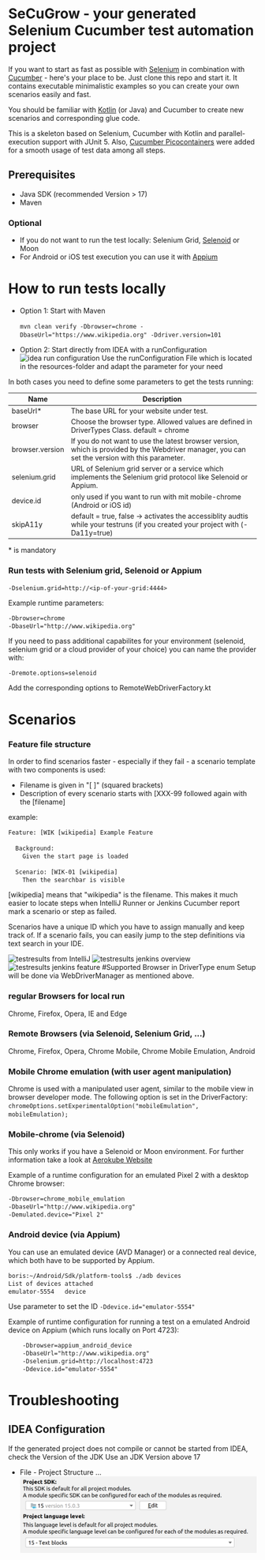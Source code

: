 # SeCuGrow - your generated Selenium Cucumber test automation project

If you want to start as fast as possible with [Selenium](https://github.com/SeleniumHQ/selenium) in combination
with [Cucumber](https://github.com/cucumber/cucumber) - here's your place to be. Just clone this repo and start it. It
contains executable minimalistic examples so you can create your own scenarios easily and fast.

You should be familiar with [Kotlin](https://kotlinlang.org/) (or Java) and Cucumber to create new scenarios and
corresponding glue code.

This is a skeleton based on Selenium, Cucumber with Kotlin and parallel-execution support with JUnit 5.
Also, [Cucumber Picocontainers](https://github.com/cucumber/cucumber-jvm/tree/master/picocontainer) were added for a
smooth usage of test data among all steps.

## Prerequisites

* Java SDK (recommended Version > 17)
* Maven

### Optional

* If you do not want to run the test locally: Selenium Grid, [Selenoid](https://github.com/aerokube/selenoid) or Moon
* For Android or iOS test execution you can use it with [Appium](https://github.com/appium/appium)

# How to run tests locally

* Option 1: Start with Maven

  `mvn clean verify -Dbrowser=chrome -DbaseUrl="https://www.wikipedia.org" -Ddriver.version=101`

* Option 2: Start directly from IDEA with a runConfiguration
  ![idea run configuration](docs/images/idea_runConfig.png)
  Use the runConfiguration File which is located in the resources-folder and adapt the parameter for your need

In both cases you need to define some parameters to get the tests running:

| Name | Description                                                                                                                                   |
|------|-----------------------------------------------------------------------------------------------------------------------------------------------|
| baseUrl* | The base URL for your website under test.                                                                                                     |
| browser | Choose the browser type. Allowed values are defined in DriverTypes Class. default = chrome                                |
| browser.version | If you do not want to use the latest browser version, which is provided by the Webdriver manager, you can set the version with this parameter. |
| selenium.grid | URL of Selenium grid server or a service which implements the Selenium grid protocol like Selenoid or Appium.                                 |
| device.id | only used if you want to run with mit mobile-chrome (Android or iOS id)                                                                       |
| skipA11y | default = true, false -> activates the accessiblity audtis while your testruns (if you created your project with (-Da11y=true)                |

\* is mandatory

### Run tests with Selenium grid, Selenoid or Appium

    -Dselenium.grid=http://<ip-of-your-grid:4444>

Example runtime parameters:

    -Dbrowser=chrome
    -DbaseUrl="http://www.wikipedia.org"

If you need to pass additional capabilites for your environment (selenoid, selenium grid or a cloud provider of your choice)
you can name the provider with:

    -Dremote.options=selenoid

Add the corresponding options to RemoteWebDriverFactory.kt

# Scenarios

### Feature file structure

In order to find scenarios faster - especially if they fail - a scenario template with two components is used:

* Filename is given in "[ ]" (squared brackets)
* Description of every scenario starts with [XXX-99 followed again with the [filename]

example:

    Feature: [WIK [wikipedia] Example Feature

      Background:
        Given the start page is loaded

      Scenario: [WIK-01 [wikipedia] 
        Then the searchbar is visible

[wikipedia] means that "wikipedia" is the filename. This makes it much easier to locate steps when IntelliJ Runner or
Jenkins Cucumber report mark a scenario or step as failed.

Scenarios have a unique ID which you have to assign manually and keep track of. If a scenario fails, you can easily jump
to the step definitions via text search in your IDE.

![testresults from IntelliJ](docs/images/testresults_idea.png)
![testresults jenkins overview](docs/images/jenkins_overview.png)
![testresults jenkins feature](docs/images/jenkins_feature.png)
#Supported Browser in DriverType enum
Setup will be done via WebDriverManager as mentioned above.

### regular Browsers for local run

Chrome, Firefox, Opera, IE and Edge

### Remote Browsers (via Selenoid, Selenium Grid, ...)

Chrome, Firefox, Opera, Chrome Mobile, Chrome Mobile Emulation, Android

### Mobile Chrome emulation (with user agent manipulation)

Chrome is used with a manipulated user agent, similar to the mobile view in browser developer mode.
The following option is set in the DriverFactory:
`chromeOptions.setExperimentalOption("mobileEmulation", mobileEmulation);`

### Mobile-chrome (via Selenoid)

This only works if you have a Selenoid or Moon environment. For further information take a look
at [Aerokube Website](https://aerokube.com)

Example of a runtime configuration for an emulated Pixel 2 with a desktop Chrome browser:

    -Dbrowser=chrome_mobile_emulation
    -DbaseUrl="http://www.wikipedia.org"
    -Demulated.device="Pixel 2"

### Android device (via Appium)

You can use an emulated device (AVD Manager) or a connected real device, which both have to be supported by Appium.

    boris:~/Android/Sdk/platform-tools$ ./adb devices
    List of devices attached
    emulator-5554	device

Use parameter to set the ID `-Ddevice.id="emulator-5554"`

Example of runtime configuration for running a test on a emulated Android device on Appium (which runs locally on Port
4723):

        -Dbrowser=appium_android_device
        -DbaseUrl="http://www.wikipedia.org"
        -Dselenium.grid=http://localhost:4723
        -Ddevice.id="emulator-5554"

# Troubleshooting

## IDEA Configuration

If the generated project does not compile or cannot be started from IDEA, check the Version of the JDK
Use an JDK Version above 17

* File - Project Structure ...
  ![name](src/test/resources/docs/project_sdk_settings.png)

